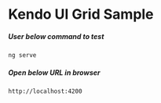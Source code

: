 # Kendo UI Grid Sample

##### User below command to test
`ng serve`

##### Open below URL in browser
`http://localhost:4200`
